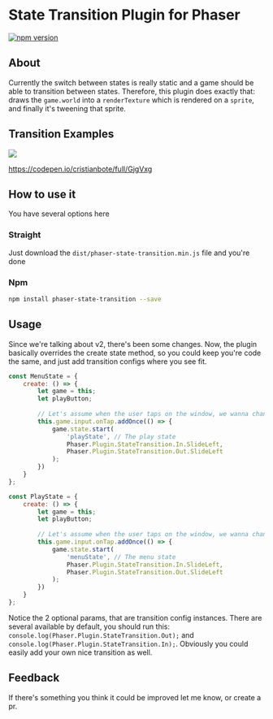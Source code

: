 State Transition Plugin for Phaser
=======================
[![npm version](https://badge.fury.io/js/phaser-state-transition.svg)](https://badge.fury.io/js/phaser-state-transition)

## About
Currently the switch between states is really static and a game should be able to transition between states. Therefore, this plugin does exactly that: draws the `game.world` into a `renderTexture` which is rendered on a `sprite`, and finally it's tweening that sprite.

## Transition Examples

![](https://i.imgur.com/Kgzc24u.gif)

https://codepen.io/cristianbote/full/GjgVxg

## How to use it
You have several options here

### Straight
Just download the `dist/phaser-state-transition.min.js` file and you're done
 
### Npm

```bash
npm install phaser-state-transition --save
```

## Usage
Since we're talking about v2, there's been some changes. Now, the plugin basically overrides the create state method, so you could keep you're code the same, and just add transition configs where you see fit.

```js
const MenuState = {
    create: () => {
        let game = this;
        let playButton;
        
        // Let's assume when the user taps on the window, we wanna change the state
        this.game.input.onTap.addOnce(() => {
            game.state.start(
                'playState', // The play state
                Phaser.Plugin.StateTransition.In.SlideLeft,
                Phaser.Plugin.StateTransition.Out.SlideLeft
            );
        })
    }
};

const PlayState = {
    create: () => {
        let game = this;
        let playButton;
        
        // Let's assume when the user taps on the window, we wanna change the state
        this.game.input.onTap.addOnce(() => {
            game.state.start(
                'menuState', // The menu state
                Phaser.Plugin.StateTransition.In.SlideLeft,
                Phaser.Plugin.StateTransition.Out.SlideLeft
            );
        })
    }
};
```

Notice the 2 optional params, that are transition config instances. There are several available by default, you should run this: `console.log(Phaser.Plugin.StateTransition.Out);` and `console.log(Phaser.Plugin.StateTransition.In);`. Obviously you could easily add your own nice transition as well.

## Feedback
If there's something you think it could be improved let me know, or create a pr.
